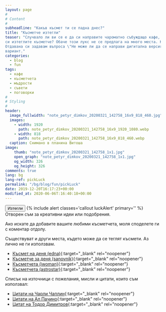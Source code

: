 ```yaml
---
layout: page
#
# Content
#
subheadline: "Какъв късмет ти се падна днес?"
title: "Късметче изтегли"
teaser: "Случвало ли ви се е да си направите чароматно събуждащо кафе, да ви стане много приятно и да ви се прииска да 
си изтеглите късметче? Обаче този лукс не се предлага на много места. Както, ако сте направили кафе вкъщи или в офиса. 
Отдавана си задавам въпроса \"Не може ли да се направи дигитална версия на чашката с късмети?\". Предлагам скромен 
вариант."
categories:
  - blog
  - fun
tags:
  - кафе
  - късметчета
  - мъдрости
  - съвети
  - поговорки
#
# Styling
#
header:
  image_fullwidth: "note_petyr_dimkov_20200321_142758_16x9_818_460.jpg"
  images:
    - width: 1920
      path: note_petyr_dimkov_20200321_142758_16x9_1920_1080.webp
    - width: 818
      path: note_petyr_dimkov_20200321_142758_16x9_818_460.webp
  caption: Снимано в планина Витоша
image:
    thumb: "note_petyr_dimkov_20200321_142758_1x1.jpg"
    open_graph: "note_petyr_dimkov_20200321_142758_1x1.jpg"
    og_width: 326
    og_height: 326
comments: true
lang: bg
lang-ref: pickLuck
permalink: "/bg/blog/fun/pickLuck"
date: 2019-12-20T16:17:23+00:00
modified_at: 2020-06-06T:16:40:18+00:00
---
```

<button type="button" id="rotateBtn" class="button">Изтегли</button>
{% include alert classes='callout luckAlert' primary='' %}
Отворен съм за креативни идеи или подобрения.

Ако искате да добавите вашите любими късметчета, моля споделете ги с коментар отдолу.

Съществуват и други места, където може да се теглят късмети. Аз лично не ги използвам.
* [Късмет на деня (edna)][edna]{:target="_blank" rel="noopener"}
* [Късметче за деня (sanovnik)][sanovnik]{:target="_blank" rel="noopener"}
* [Късметчета (iwoman)][iwoman]{:target="_blank" rel="noopener"}
* [Късметчета (astrostar)][astrostar]{:target="_blank" rel="noopener"}

Списък на източници с пожелания, мисли и цитати, които съм използвал:
* [Цитати на Чарли Чаплин][chaplinquotes]{:target="_blank" rel="noopener"}
* [Цитати на Ал Пачино][alpachinoquotes]{:target="_blank" rel="noopener"}
* [Цитат на Тодор Димитров][3100MilesRun]{:target="_blank" rel="noopener"}

 [edna]: https://www.edna.bg/kasmeti/ "Edna.bg"
 [sanovnik]: https://sanovnik.at/%D0%BA%D1%8A%D1%81%D0%BC%D0%B5%D1%82%D1%87%D0%B5-%D0%B7%D0%B0-%D0%B4%D0%B5%D0%BD%D1%8F/ "sanovnik.at"
 [iwoman]: https://www.iwoman.bg/luck "iwoman.bg"
 [astrostar]: https://astrostar.eu/kasmetche-za-denya/ "astrostar.eu"
 [chaplinquotes]: https://artday.bg/index.php/spots/movies2/4129-2020-04-16-07-58-30 "Цитати на Чарли Чаплин"
 [alpachinoquotes]: https://artday.bg/index.php/spots/movies2/399-2017-04-23-07-47-26 "Цитати на Ал Пачино"
 [3100MilesRun]: https://bnr.bg/radiobulgaria/post/101270366/3100-mili-sebenadminavane "Тодор Димитров - Ел Капитана"
 [jsminsrcmap]: https://scotch.io/tutorials/debug-javascript-in-production-with-source-maps
 [anchorsVSbuttons]: https://bitsofco.de/anchors-vs-buttons/
 [wallaby]: https://wallabyjs.com/download/
 [webpackEs6MultiOutputs]: https://wanago.io/2018/07/16/webpack-4-course-part-one-entry-output-and-es6-modules/
 [webpackBundleImport]: https://stackoverflow.com/questions/42949247/how-to-import-bundle-created-in-webpack
 [webpackCodeSplitting]: https://webpack.js.org/guides/code-splitting/
 [webpackImportsLoader]: https://webpack.js.org/loaders/imports-loader/
 [jestEs6ToCommonjs]: https://stackoverflow.com/questions/35756479/does-jest-support-es6-import-export
 [jestJquery]: https://jestjs.io/docs/en/tutorial-jquery
 [jestTimerMocks]: https://jestjs.io/docs/en/timer-mocks
 [jestExtended]: https://github.com/jest-community/jest-extended
 [popularEslintConf]: https://github.com/dustinspecker/awesome-eslint
 [esLintIntegrations]: https://eslint.org/docs/user-guide/integrations
 [travisCiYml]: https://github.com/travis-ci/travis-yml
 [npmPackageLock]: https://docs.npmjs.com/files/package-locks
 [esModules]: https://jakearchibald.com/2017/es-modules-in-browsers/#nomodule-for-backwards-compatibility
 [preload]: https://www.smashingmagazine.com/2016/02/preload-what-is-it-good-for/
 [http2Push]: https://www.smashingmagazine.com/2017/04/guide-http2-server-push/
 [topbar5to6]: https://zurb.com/university/lessons/how-to-re-create-top-bar-with-foundation-6
 [xyGridDemo]: https://codepen.io/IamManchanda/pen/WONvGz
 [ghActionsJekyll]: https://jekyllrb.com/docs/continuous-integration/github-actions/#advantages-of-using-actions

<script defer type="module" src="/assets/pickLuck.js"></script>

